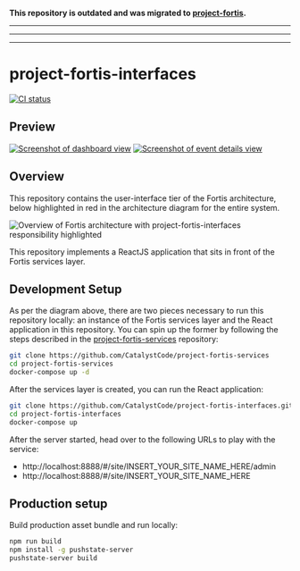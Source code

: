 **This repository is outdated and was migrated to [project-fortis](https://github.com/CatalystCode/project-fortis).**

----
----
---

# project-fortis-interfaces

[![CI status](https://travis-ci.org/CatalystCode/project-fortis-interfaces.svg?branch=master)](https://travis-ci.org/CatalystCode/project-fortis-interfaces)

## Preview

[![Screenshot of dashboard view](https://cloud.githubusercontent.com/assets/7635865/22437397/c57eb276-e6dc-11e6-8fc4-7fdb332aae50.png)](https://cloud.githubusercontent.com/assets/7635865/22437397/c57eb276-e6dc-11e6-8fc4-7fdb332aae50.png)
[![Screenshot of event details view](https://cloud.githubusercontent.com/assets/7635865/22437264/42602c94-e6dc-11e6-8f52-21ed96b84ea8.png)](https://cloud.githubusercontent.com/assets/7635865/22437264/42602c94-e6dc-11e6-8f52-21ed96b84ea8.png)

## Overview

This repository contains the user-interface tier of the Fortis architecture, below highlighted in red in the architecture diagram for the entire system.

![Overview of Fortis architecture with project-fortis-interfaces responsibility highlighted](https://user-images.githubusercontent.com/1086421/33343222-91604888-d452-11e7-89cb-a2996aa50c5f.png)

This repository implements a ReactJS application that sits in front of the Fortis services layer.

## Development Setup

As per the diagram above, there are two pieces necessary to run this repository
locally: an instance of the Fortis services layer and the React application in
this repository. You can spin up the former by following the steps described in
the [project-fortis-services](https://github.com/CatalystCode/project-fortis-services)
repository:

```sh
git clone https://github.com/CatalystCode/project-fortis-services
cd project-fortis-services
docker-compose up -d
```

After the services layer is created, you can run the React application:

```sh
git clone https://github.com/CatalystCode/project-fortis-interfaces.git
cd project-fortis-interfaces
docker-compose up
```

After the server started, head over to the following URLs to play with the service:
- http://localhost:8888/#/site/INSERT_YOUR_SITE_NAME_HERE/admin
- http://localhost:8888/#/site/INSERT_YOUR_SITE_NAME_HERE

## Production setup

Build production asset bundle and run locally:

```sh
npm run build
npm install -g pushstate-server
pushstate-server build
```

